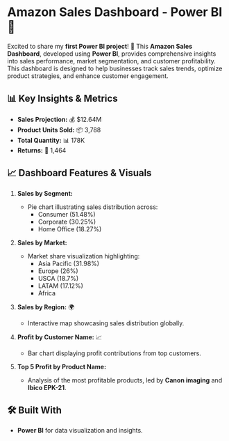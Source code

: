 # Amazon Sales Dashboard - Power BI 🚀  

Excited to share my **first Power BI project**! 🎉 This **Amazon Sales Dashboard**, developed using **Power BI**, provides comprehensive insights into sales performance, market segmentation, and customer profitability. This dashboard is designed to help businesses track sales trends, optimize product strategies, and enhance customer engagement.  

## 📊 Key Insights & Metrics  
- **Sales Projection:** 💰 $12.64M  
- **Product Units Sold:** 📦 3,788  
- **Total Quantity:** 📊 178K  
- **Returns:** 🔄 1,464  

## 📈 Dashboard Features & Visuals  
1. **Sales by Segment:**  
   - Pie chart illustrating sales distribution across:  
     - Consumer (51.48%)  
     - Corporate (30.25%)  
     - Home Office (18.27%)  

2. **Sales by Market:**  
   - Market share visualization highlighting:  
     - Asia Pacific (31.98%)  
     - Europe (26%)  
     - USCA (18.7%)  
     - LATAM (17.12%)  
     - Africa  

3. **Sales by Region:** 🌍  
   - Interactive map showcasing sales distribution globally.  

4. **Profit by Customer Name:** 📈  
   - Bar chart displaying profit contributions from top customers.  

5. **Top 5 Profit by Product Name:**  
   - Analysis of the most profitable products, led by **Canon imaging** and **Ibico EPK-21**.  

## 🛠 Built With  
- **Power BI** for data visualization and insights.  
